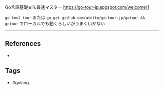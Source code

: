 Go言語基礎文法最速マスター
https://go-tour-jp.appspot.com/welcome/1

`go tool tour`
または
`go get github.com/atotto/go-tour-jp/gotour && gotour`
でローカルでも動くらしいがうまくいかない


---
## References
- 

## Tags
- #golang 